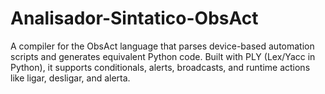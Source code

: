 # Analisador-Sintatico-ObsAct
A compiler for the ObsAct language that parses device-based automation scripts and generates equivalent Python code. Built with PLY (Lex/Yacc in Python), it supports conditionals, alerts, broadcasts, and runtime actions like ligar, desligar, and alerta.
